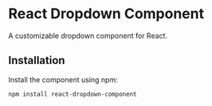 # React Dropdown Component

A customizable dropdown component for React.

## Installation

Install the component using npm:

```bash
npm install react-dropdown-component
```

